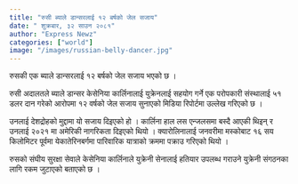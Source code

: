 ```yaml
---
title: "रुसी ब्याले डान्सरलाई १२ बर्षको जेल सजाय"
date: " शुक्रबार, ३२ साउन २०८१"
author: "Express Newz"
categories: ["world"]
image: "/images/russian-belly-dancer.jpg"
---
```

रुसकी एक ब्याले डान्सरलाई १२ बर्षको जेल सजाय भएको छ ।

रुसी अदालतले ब्याले डान्सर केसेनिया कार्लिनालाई युक्रेनलाई सहयोग गर्ने एक परोपकारी संस्थालाई ५१ डलर दान गरेको आरोपमा १२ वर्षको जेल सजाय सुनाएको मिडिया रिपोर्टमा उल्लेख गरिएको छ ।

उनलाई देशद्रोहको मुद्दामा यो सजाय दिइएको हो । कार्लिना हाल लस एन्जलसमा बस्दै आएकी थिइन् र उनलाई २०२१ मा अमेरिकी नागरिकता दिइएको थियो । क्यारोलिनालाई जनवरीमा मस्कोबाट १६ सय किलोमिटर पूर्वमा येकातेरिनबर्गमा पारिवारिक यात्राको क्रममा पक्राउ गरिएको थियो ।

रुसको संघीय सुरक्षा सेवाले केसेनिया कार्लिनाले युक्रेनी सेनालाई हतियार उपलब्ध गराउने युक्रेनी संगठनका लागि रकम जुटाएको बताएको छ ।